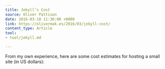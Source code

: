 ```yaml
---
title: Jekyll’s Cost
source: Oliver Pattison
date: 2016-03-18 11:36:00 +0000
link: https://olivermak.es/2016/03/jekyll-cost/
content_type: Article
tool:
- tool/jekyll.md

---
```

From my own experience, here are some cost estimates for hosting a small site (in US dollars):





